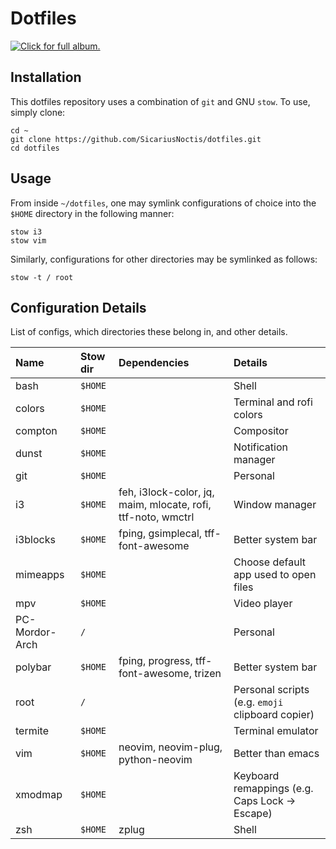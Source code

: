 # Dotfiles

[![Click for full album.](https://i.imgur.com/tJlW7l1.gif)](https://imgur.com/a/W5QwA)

<!-- [[![Click for full album.](https://i.imgur.com/0DqKJaD.mp4)](https://imgur.com/a/W5QwA) -->
<!-- [Full album.](https://imgur.com/a/W5QwA) -->

## Installation

This dotfiles repository uses a combination of `git` and GNU `stow`. To use, simply clone:

    cd ~
    git clone https://github.com/SicariusNoctis/dotfiles.git
    cd dotfiles

## Usage

From inside `~/dotfiles`, one may symlink configurations of choice into the `$HOME` directory in the following manner:

    stow i3
    stow vim

Similarly, configurations for other directories may be symlinked as follows:

    stow -t / root

## Configuration Details

List of configs, which directories these belong in, and other details.

| Name           | Stow dir | Dependencies                                         | Details                                          |
| :------------- | :------- | :--------------------------------------------------- | :----------------------------------------------- |
| bash           | `$HOME`  |                                                      | Shell                                            |
| colors         | `$HOME`  |                                                      | Terminal and rofi colors                         |
| compton        | `$HOME`  |                                                      | Compositor                                       |
| dunst          | `$HOME`  |                                                      | Notification manager                             |
| git            | `$HOME`  |                                                      | Personal                                         |
| i3             | `$HOME`  | feh, i3lock-color, jq, maim, mlocate, rofi, ttf-noto, wmctrl | Window manager                           |
| i3blocks       | `$HOME`  | fping, gsimplecal, tff-font-awesome                  | Better system bar                                |
| mimeapps       | `$HOME`  |                                                      | Choose default app used to open files            |
| mpv            | `$HOME`  |                                                      | Video player                                     |
| PC-Mordor-Arch | `/`      |                                                      | Personal                                         |
| polybar        | `$HOME`  | fping, progress, tff-font-awesome, trizen            | Better system bar                                |
| root           | `/`      |                                                      | Personal scripts (e.g. `emoji` clipboard copier) |
| termite        | `$HOME`  |                                                      | Terminal emulator                                |
| vim            | `$HOME`  | neovim, neovim-plug, python-neovim                   | Better than emacs                                |
| xmodmap        | `$HOME`  |                                                      | Keyboard remappings (e.g. Caps Lock -> Escape)   |
| zsh            | `$HOME`  | zplug                                                | Shell                                            |

